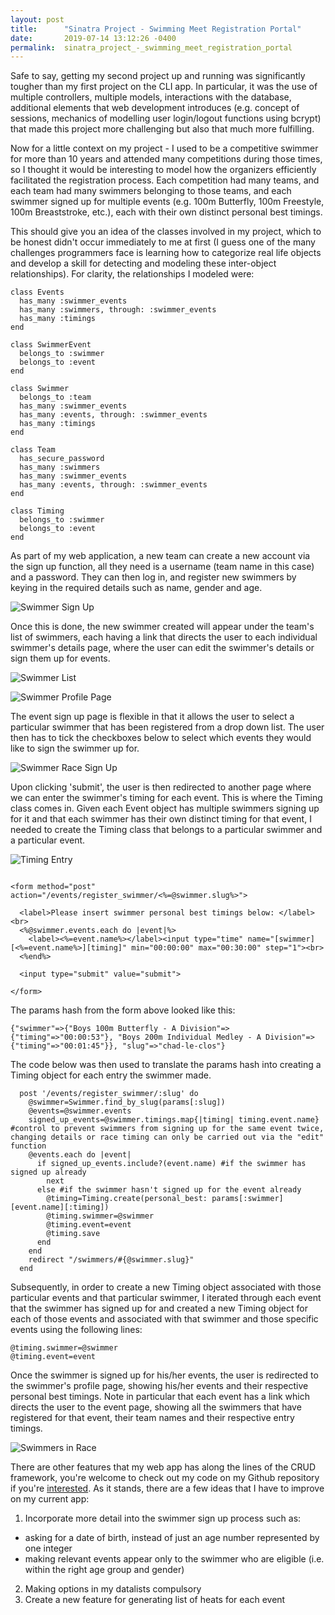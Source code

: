 ```yaml
---
layout: post
title:      "Sinatra Project - Swimming Meet Registration Portal"
date:       2019-07-14 13:12:26 -0400
permalink:  sinatra_project_-_swimming_meet_registration_portal
---
```



Safe to say, getting my second project up and running was significantly tougher than my first project on the CLI app. In particular, it was the use of multiple controllers, multiple models, interactions with the database, additional elements that web development introduces (e.g. concept of sessions, mechanics of modelling user login/logout functions using bcrypt) that made this project more challenging but also that much more fulfilling. 

Now for a little context on my project - I used to be a competitive swimmer for more than 10 years and attended many competitions during those times, so I thought it would be interesting to model how the organizers efficiently facilitated the registration process. Each competition had many teams, and each team had many swimmers belonging to those teams, and each swimmer signed up for multiple events (e.g. 100m Butterfly, 100m Freestyle, 100m Breaststroke, etc.), each with their own distinct personal best timings. 

This should give you an idea of the classes involved in my project, which to be honest didn't occur immediately to me at first (I guess one of the many challenges programmers face is learning how to categorize real life objects and develop a skill for detecting and modeling these inter-object relationships). For clarity, the relationships I modeled were: 

```
class Events
  has_many :swimmer_events
  has_many :swimmers, through: :swimmer_events
  has_many :timings
end

class SwimmerEvent 
  belongs_to :swimmer
  belongs_to :event
end

class Swimmer 
  belongs_to :team
  has_many :swimmer_events
  has_many :events, through: :swimmer_events
  has_many :timings
end

class Team 
  has_secure_password
  has_many :swimmers
  has_many :swimmer_events
  has_many :events, through: :swimmer_events
end

class Timing 
  belongs_to :swimmer
  belongs_to :event
end

```

As part of my web application, a new team can create a new account via the sign up function, all they need is a username (team name in this case) and a password. They can then log in, and register new swimmers by keying in the required details such as name, gender and age. 

![Swimmer Sign Up](https://i.imgur.com/aEEom6e.png)


Once this is done, the new swimmer created will appear under the team's list of swimmers, each having a link that directs the user to each individual swimmer's details page, where the user can edit the swimmer's details or sign them up for events. 

![Swimmer List](https://i.imgur.com/6UYWCxV.png)

![Swimmer Profile Page](https://i.imgur.com/HJUmzBw.png)

The event sign up page is flexible in that it allows the user to select a particular swimmer that has been registered from a drop down list. The user then has to tick the checkboxes below to select which events they would like to sign the swimmer up for. 

![Swimmer Race Sign Up](https://i.imgur.com/InyF80d.png)

Upon clicking 'submit', the user is then redirected to another page where we can enter the swimmer's timing for each event. This is where the Timing class comes in. Given each Event object has multiple swimmers signing up for it and that each swimmer has their own distinct timing for that event, I needed to create the Timing class that belongs to a particular swimmer and a particular event. 

![Timing Entry](https://i.imgur.com/gnvpKTn.png)

```

<form method="post" action="/events/register_swimmer/<%=@swimmer.slug%>">

  <label>Please insert swimmer personal best timings below: </label><br>
  <%@swimmer.events.each do |event|%>
    <label><%=event.name%></label><input type="time" name="[swimmer][<%=event.name%>][timing]" min="00:00:00" max="00:30:00" step="1"><br>
  <%end%>

  <input type="submit" value="submit">

</form>
```

The params hash from the form above looked like this: 

```
{"swimmer"=>{"Boys 100m Butterfly - A Division"=>{"timing"=>"00:00:53"}, "Boys 200m Individual Medley - A Division"=>{"timing"=>"00:01:45"}}, "slug"=>"chad-le-clos"}
```

The code below was then used to translate the params hash into creating a Timing object for each entry the swimmer made. 

```
  post '/events/register_swimmer/:slug' do
    @swimmer=Swimmer.find_by_slug(params[:slug])
    @events=@swimmer.events
    signed_up_events=@swimmer.timings.map{|timing| timing.event.name} #control to prevent swimmers from signing up for the same event twice, changing details or race timing can only be carried out via the "edit" function 
    @events.each do |event|
      if signed_up_events.include?(event.name) #if the swimmer has signed up already
        next
      else #if the swimmer hasn't signed up for the event already
        @timing=Timing.create(personal_best: params[:swimmer][event.name][:timing])
        @timing.swimmer=@swimmer
        @timing.event=event
        @timing.save
      end
    end
    redirect "/swimmers/#{@swimmer.slug}"
  end
```

Subsequently, in order to create a new Timing object associated with those particular events and that particular swimmer, I iterated through each event that the swimmer has signed up for and created a new Timing object for each of those events and associated with that swimmer and those specific events using the following lines:

```
@timing.swimmer=@swimmer
@timing.event=event
```

Once the swimmer is signed up for his/her events, the user is redirected to the swimmer's profile page, showing his/her events and their respective personal best timings. Note in particular that each event has a link which directs the user to the event page, showing all the swimmers that have registered for that event, their team names and their respective entry timings. 

![Swimmers in Race](https://i.imgur.com/siEiftp.png)

There are other features that my web app has along the lines of the CRUD framework, you're welcome to check out my code on my Github repository if you're [interested](https://github.com/bo1623/sinatra-project-swimming-competition). As it stands, there are a few ideas that I have to improve on my current app:

1. Incorporate more detail into the swimmer sign up process such as:
* asking for a date of birth, instead of just an age number represented by one integer 
* making relevant events appear only to the swimmer who are eligible (i.e. within the right age group and gender)
2. Making options in my datalists compulsory
3. Create a new feature for generating list of heats for each event 


